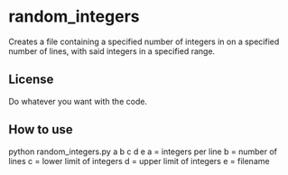 random_integers
===============
Creates a file containing a specified number of integers in on a specified number
of lines, with said integers in a specified range.

License
-------
Do whatever you want with the code.

How to use
----------
python random_integers.py a b c d e
a = integers per line
b = number of lines
c = lower limit of integers
d = upper limit of integers
e = filename